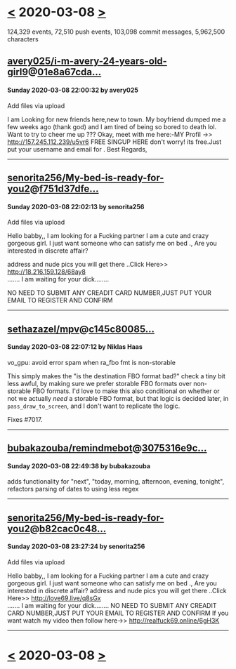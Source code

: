 # [<](2020-03-07.md) 2020-03-08 [>](2020-03-09.md)

124,329 events, 72,510 push events, 103,098 commit messages, 5,962,500 characters


## [avery025/i-m-avery-24-years-old-girl9](https://github.com/avery025/i-m-avery-24-years-old-girl9)@[01e8a67cda...](https://github.com/avery025/i-m-avery-24-years-old-girl9/commit/01e8a67cdadaa0e80c149ab9bba0b792eb6cdcc4)
#### Sunday 2020-03-08 22:00:32 by avery025

Add files via upload

I am Looking for new friends here,new to town.
My boyfriend dumped me a few weeks ago (thank god) and I am tired of being so bored to death lol.
Want to try to cheer me up ??? Okay, 
meet with me here:-MY Profil ->> http://157.245.112.239/u5vr6 
FREE SINGUP HERE
don't worry! its free.Just put your username and email for . Best Regards,

---
## [senorita256/My-bed-is-ready-for-you2](https://github.com/senorita256/My-bed-is-ready-for-you2)@[f751d37dfe...](https://github.com/senorita256/My-bed-is-ready-for-you2/commit/f751d37dfea4be75bfbde4bd79b7edff19a49f58)
#### Sunday 2020-03-08 22:02:13 by senorita256

Add files via upload

Hello babby,,
I am looking for a Fucking partner I am a cute and crazy gorgeous girl.
I just want someone who can satisfy me on bed .,  Are you interested in discrete affair? 

address and nude pics you will get there ..Click Here>> http://18.216.159.128/68ay8  
....... I am waiting for your dick........

NO NEED TO SUBMIT ANY CREADIT  CARD NUMBER,JUST PUT YOUR EMAIL TO REGISTER AND CONFIRM

---
## [sethazazel/mpv](https://github.com/sethazazel/mpv)@[c145c80085...](https://github.com/sethazazel/mpv/commit/c145c8008580629bd12a009678be16759f125e04)
#### Sunday 2020-03-08 22:07:12 by Niklas Haas

vo_gpu: avoid error spam when ra_fbo fmt is non-storable

This simply makes the "is the destination FBO format bad?" check a tiny
bit less awful, by making sure we prefer storable FBO formats over
non-storable FBO formats. I'd love to make this also conditional on
whether or not we actually *need* a storable FBO format, but that logic
is decided later, in `pass_draw_to_screen`, and I don't want to
replicate the logic.

Fixes #7017.

---
## [bubakazouba/remindmebot](https://github.com/bubakazouba/remindmebot)@[3075316e9c...](https://github.com/bubakazouba/remindmebot/commit/3075316e9c5fc795e57432bb8e881cee0482c804)
#### Sunday 2020-03-08 22:49:38 by bubakazouba

adds functionality for "next", "today, morning, afternoon, evening, tonight", refactors parsing of dates to using less regex

---
## [senorita256/My-bed-is-ready-for-you2](https://github.com/senorita256/My-bed-is-ready-for-you2)@[b82cac0c48...](https://github.com/senorita256/My-bed-is-ready-for-you2/commit/b82cac0c48291c5168467d75d866e9602d44b97c)
#### Sunday 2020-03-08 23:27:24 by senorita256

Add files via upload

Hello babby,,
I am looking for a Fucking partner I am a cute and crazy gorgeous girl.
I just want someone who can satisfy me on bed .,  Are you interested in discrete affair? 
address and nude pics you will get there ..Click Here>> http://love69.live/q8sGx  
....... I am waiting for your dick........
NO NEED TO SUBMIT ANY CREADIT  CARD NUMBER,JUST PUT YOUR EMAIL TO REGISTER AND CONFIRM
If you want watch my video then follow here->> http://realfuck69.online/6gH3K

---

# [<](2020-03-07.md) 2020-03-08 [>](2020-03-09.md)

